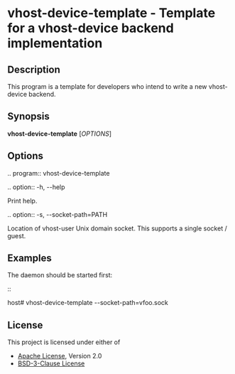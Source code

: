 # vhost-device-template - Template for a vhost-device backend implementation

## Description
This program is a template for developers who intend to write a new vhost-device
backend.

## Synopsis

**vhost-device-template** [*OPTIONS*]

## Options

.. program:: vhost-device-template

.. option:: -h, --help

  Print help.

.. option:: -s, --socket-path=PATH

  Location of vhost-user Unix domain socket. This supports a single socket /
  guest.

## Examples

The daemon should be started first:

::

  host# vhost-device-template --socket-path=vfoo.sock

## License

This project is licensed under either of

- [Apache License](http://www.apache.org/licenses/LICENSE-2.0), Version 2.0
- [BSD-3-Clause License](https://opensource.org/licenses/BSD-3-Clause)
